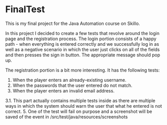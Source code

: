 # FinalTest
This is my final project for the Java Automation course on Skillo.

In this project I decided to create a few tests that revolve around the login page and the registration process.
The login portion consists of a happy path - when everything is entered correctly and we successfully log in as well as 
a negative scenario in which the user just clicks on all of the fields and then presses the sign in button. The appropriate message should pop up.

The registration portion is a bit more interesting.
It has the following tests:

1. When the player enters an already-existing username.
2. When the passwords that the user entered do not match.
3. When the player enters an invalid email address.

3.1. This part actually contains multiple tests inside as there are multiple ways in which the system should warn the user that what he entered is not correct.
5. One of the test will fail on purpose and a screenshot will be saved of the event in /src/test/java/resources/screenshots

